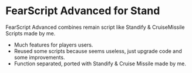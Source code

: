 # FearScript Advanced for Stand
FearScript Advanced combines remain script like Standify &amp; CruiseMissile Scripts made by me.
- Much features for players users.
- Reused some scripts because seems useless, just upgrade code and some improvements.
- Function separated, ported with Standify & Cruise Missile made by me.
